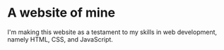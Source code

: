# A website of mine
I'm making this website as a testament to my skills in web development, namely HTML, CSS, and JavaScript.
